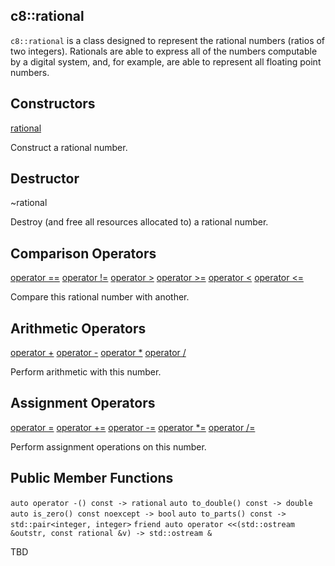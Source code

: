 ## c8::rational ##

`c8::rational` is a class designed to represent the rational numbers (ratios of two integers).  Rationals are able to express all of the numbers computable by a digital system, and, for example, are able to represent all floating point numbers.

## Constructors ##

[rational](c8_rational_rational)

Construct a rational number.

## Destructor ##

~rational

Destroy (and free all resources allocated to) a rational number.

## Comparison Operators ##

[operator ==](c8_rational_operator_compare)
[operator !=](c8_rational_operator_compare)
[operator >](c8_rational_operator_compare)
[operator >=](c8_rational_operator_compare)
[operator &lt;](c8_rational_operator_compare)
[operator &lt;=](c8_rational_operator_compare)

Compare this rational number with another.

## Arithmetic Operators ##

[operator +](c8_rational_operator_arithmetic)
[operator -](c8_rational_operator_arithmetic)
[operator *](c8_rational_operator_arithmetic)
[operator /](c8_rational_operator_arithmetic)

Perform arithmetic with this number.

## Assignment Operators ##

[operator =](c8_rational_operator_assign)
[operator +=](c8_rational_operator_assign)
[operator -=](c8_rational_operator_assign)
[operator *=](c8_rational_operator_assign)
[operator /=](c8_rational_operator_assign)

Perform assignment operations on this number.

## Public Member Functions ##

`auto operator -() const -> rational`
`auto to_double() const -> double`
`auto is_zero() const noexcept -> bool`
`auto to_parts() const -> std::pair<integer, integer>`
`friend auto operator <<(std::ostream &outstr, const rational &v) -> std::ostream &`

TBD

